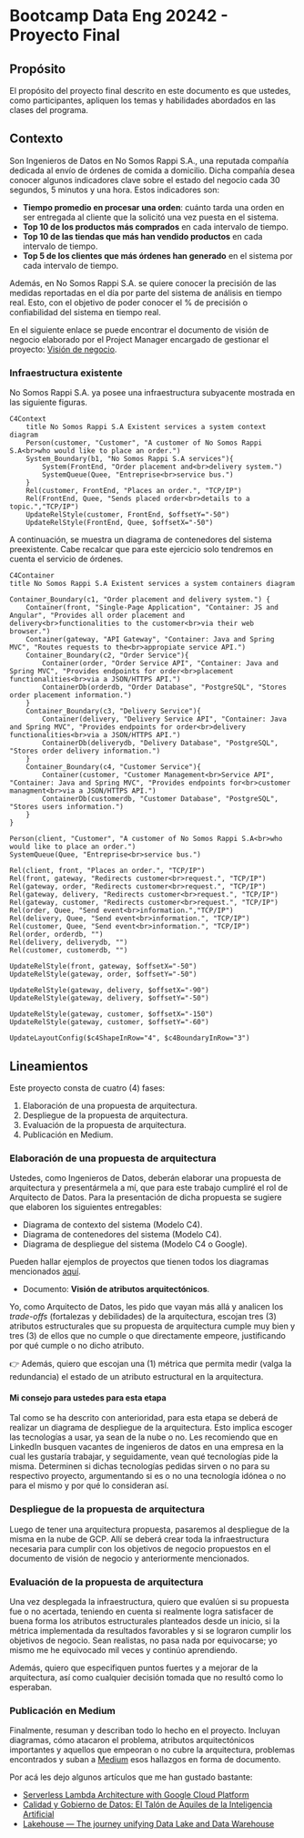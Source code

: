 
# Bootcamp Data Eng 20242 - Proyecto Final

## Propósito
El propósito del proyecto final descrito en este documento es que ustedes, como participantes, apliquen los temas y habilidades abordados en las clases del programa.

## Contexto
Son Ingenieros de Datos en No Somos Rappi S.A., una reputada compañía dedicada al envío de órdenes de comida a domicilio. Dicha compañía desea conocer algunos indicadores clave sobre el estado del negocio cada 30 segundos, 5 minutos y una hora. Estos indicadores son:

- **Tiempo promedio en procesar una orden**: cuánto tarda una orden en ser entregada al cliente que la solicitó una vez puesta en el sistema.
- **Top 10 de los productos más comprados** en cada intervalo de tiempo.
- **Top 10 de las tiendas que más han vendido productos** en cada intervalo de tiempo.
- **Top 5 de los clientes que más órdenes han generado** en el sistema por cada intervalo de tiempo.

Además, en No Somos Rappi S.A. se quiere conocer la precisión de las medidas reportadas en el día por parte del sistema de análisis en tiempo real. Esto, con el objetivo de poder conocer el % de precisión o confiabilidad del sistema en tiempo real.

En el siguiente enlace se puede encontrar el documento de visión de negocio elaborado por el Project Manager encargado de gestionar el proyecto: [Visión de negocio](https://github.com/scaleupseniors/dataEngineering001-20242/blob/main/proyectoFinal/ordersSystem/visionDeNegocio.md).

### Infraestructura existente
No Somos Rappi S.A. ya posee una infraestructura subyacente mostrada en las siguiente figuras.
```mermaid
C4Context
    title No Somos Rappi S.A Existent services a system context diagram
    Person(customer, "Customer", "A customer of No Somos Rappi S.A<br>who would like to place an order.")
    System_Boundary(b1, "No Somos Rappi S.A services"){
        System(FrontEnd, "Order placement and<br>delivery system.")
        SystemQueue(Quee, "Entreprise<br>service bus.")
    }
    Rel(customer, FrontEnd, "Places an order.", "TCP/IP")
    Rel(FrontEnd, Quee, "Sends placed order<br>details to a topic.","TCP/IP")
    UpdateRelStyle(customer, FrontEnd, $offsetY="-50")
    UpdateRelStyle(FrontEnd, Quee, $offsetX="-50")
```

A continuación, se muestra un diagrama de contenedores del sistema preexistente. Cabe recalcar que para este ejercicio solo tendremos en cuenta el servicio de órdenes.

```mermaid
C4Container
title No Somos Rappi S.A Existent services a system containers diagram

Container_Boundary(c1, "Order placement and delivery system.") {
    Container(front, "Single-Page Application", "Container: JS and Angular", "Provides all order placement and delivery<br>functionalities to the customer<br>via their web browser.")
    Container(gateway, "API Gateway", "Container: Java and Spring MVC", "Routes requests to the<br>appropiate service API.")
    Container_Boundary(c2, "Order Service"){
        Container(order, "Order Service API", "Container: Java and Spring MVC", "Provides endpoints for order<br>placement functionalities<br>via a JSON/HTTPS API.")
        ContainerDb(orderdb, "Order Database", "PostgreSQL", "Stores order placement information.")
    }
    Container_Boundary(c3, "Delivery Service"){
        Container(delivery, "Delivery Service API", "Container: Java and Spring MVC", "Provides endpoints for order<br>delivery functionalities<br>via a JSON/HTTPS API.")
        ContainerDb(deliverydb, "Delivery Database", "PostgreSQL", "Stores order delivery information.")
    }
    Container_Boundary(c4, "Customer Service"){
        Container(customer, "Customer Management<br>Service API", "Container: Java and Spring MVC", "Provides endpoints for<br>customer managment<br>via a JSON/HTTPS API.")
        ContainerDb(customerdb, "Customer Database", "PostgreSQL", "Stores users information.")
    }
}

Person(client, "Customer", "A customer of No Somos Rappi S.A<br>who would like to place an order.")
SystemQueue(Quee, "Entreprise<br>service bus.")

Rel(client, front, "Places an order.", "TCP/IP")
Rel(front, gateway, "Redirects customer<br>request.", "TCP/IP")
Rel(gateway, order, "Redirects customer<br>request.", "TCP/IP")
Rel(gateway, delivery, "Redirects customer<br>request.", "TCP/IP")
Rel(gateway, customer, "Redirects customer<br>request.", "TCP/IP")
Rel(order, Quee, "Send event<br>information.","TCP/IP")
Rel(delivery, Quee, "Send event<br>information.", "TCP/IP")
Rel(customer, Quee, "Send event<br>information.", "TCP/IP")
Rel(order, orderdb, "")
Rel(delivery, deliverydb, "")
Rel(customer, customerdb, "")

UpdateRelStyle(front, gateway, $offsetX="-50")
UpdateRelStyle(gateway, order, $offsetY="-50")

UpdateRelStyle(gateway, delivery, $offsetX="-90")
UpdateRelStyle(gateway, delivery, $offsetY="-50")

UpdateRelStyle(gateway, customer, $offsetX="-150")
UpdateRelStyle(gateway, customer, $offsetY="-60")

UpdateLayoutConfig($c4ShapeInRow="4", $c4BoundaryInRow="3")
```

## Lineamientos
Este proyecto consta de cuatro (4) fases:
1. Elaboración de una propuesta de arquitectura.
2. Despliegue de la propuesta de arquitectura.
3. Evaluación de la propuesta de arquitectura.
4. Publicación en Medium.

### Elaboración de una propuesta de arquitectura
Ustedes, como Ingenieros de Datos, deberán elaborar una propuesta de arquitectura y presentármela a mí, que para este trabajo cumpliré el rol de Arquitecto de Datos. Para la presentación de dicha propuesta se sugiere que elaboren los siguientes entregables:

- Diagrama de contexto del sistema (Modelo C4).
- Diagrama de contenedores del sistema (Modelo C4).
- Diagrama de despliegue del sistema (Modelo C4 o Google). 

Pueden hallar ejemplos de proyectos que tienen todos los diagramas mencionados [aquí](https://github.com/scaleupseniors/dataEngineering001-20242/tree/main/masSobreLasArquitecturasDeDatos/ejemplosDiagramasArquitectura).

- Documento: **Visión de atributos arquitectónicos**.

Yo, como Arquitecto de Datos, les pido que vayan más allá y analicen los _trade-offs_ (fortalezas y debilidades) de la arquitectura, escojan tres (3) atributos estructurales que su propuesta de arquitectura cumple muy bien y tres (3) de ellos que no cumple o que directamente empeore, justificando por qué cumple o no dicho atributo.

👉 Además, quiero que escojan una (1) métrica que permita medir (valga la redundancia) el estado de un atributo estructural en la arquitectura.

#### Mi consejo para ustedes para esta etapa
Tal como se ha descrito con anterioridad, para esta etapa se deberá de realizar un diagrama de despliegue de la arquitectura. Esto implica escoger las tecnologías a usar, ya sean de la nube o no. Les recomiendo que en LinkedIn busquen vacantes de ingenieros de datos en una empresa en la cual les gustaría trabajar, y seguidamente, vean qué tecnologías pide la misma. Determinen si dichas tecnologías pedidas sirven o no para su respectivo proyecto, argumentando si es o no una tecnología idónea o no para el mismo y por qué lo consideran así. 


### Despliegue de la propuesta de arquitectura
Luego de tener una arquitectura propuesta, pasaremos al despliegue de la misma en la nube de GCP. Allí se deberá crear toda la infraestructura necesaria para cumplir con los objetivos de negocio propuestos en el documento de visión de negocio y anteriormente mencionados.


### Evaluación de la propuesta de arquitectura
Una vez desplegada la infraestructura, quiero que evalúen si su propuesta fue o no acertada, teniendo en cuenta si realmente logra satisfacer de buena forma los atributos estructurales planteados desde un inicio, si la métrica implementada da resultados favorables y si se lograron cumplir los objetivos de negocio. Sean realistas, no pasa nada por equivocarse; yo mismo me he equivocado mil veces y continúo aprendiendo.

Además, quiero que especifiquen puntos fuertes y a mejorar de la arquitectura, así como cualquier decisión tomada que no resultó como lo esperaban.


### Publicación en Medium
Finalmente, resuman y describan todo lo hecho en el proyecto. Incluyan diagramas, cómo atacaron el problema, atributos arquitectónicos importantes y aquellos que empeoran o no cubre la arquitectura, problemas encontrados y suban a [Medium](https://medium.com/) esos hallazgos en forma de documento.

Por acá les dejo algunos artículos que me han gustado bastante:

- [Serverless Lambda Architecture with Google Cloud Platform](https://medium.com/@imrenagi/serverless-lambda-architecture-with-google-cloud-platform-35cb3123206b)
- [Calidad y Gobierno de Datos: El Talón de Aquiles de la Inteligencia Artificial](https://medium.com/@ivanamonuribe/calidad-y-gobierno-de-datos-el-tal%C3%B3n-de-aquiles-de-la-inteligencia-artificial-151e68b69bf7)
- [Lakehouse — The journey unifying Data Lake and Data Warehouse](https://medium.com/claimsforce/lakehouse-the-journey-unifying-data-lake-and-data-warehouse-bef7629c143a)
